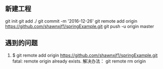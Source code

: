 ## 新建工程
  git init
  git add ./
  git commit -m '2016-12-26'
  git remote add origin https://github.com/shawnxjf1/springExample.git
  git push -u origin master

  ## 遇到的问题
  1. $ git remote add origin https://github.com/shawnxjf1/springExample.git
       fatal: remote origin already exists.
     解决办法：
     git remote rm origin

